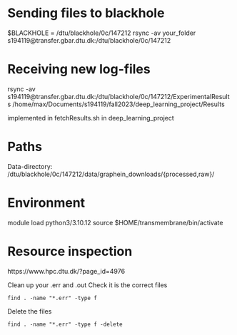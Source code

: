 <h1>Sending files to blackhole</h1>
$BLACKHOLE  = /dtu/blackhole/0c/147212
rsync -av your_folder s194119@transfer.gbar.dtu.dk:/dtu/blackhole/0c/147212

<h1> Receiving new log-files </h1>
rsync -av s194119@transfer.gbar.dtu.dk:/dtu/blackhole/0c/147212/ExperimentalResults /home/max/Documents/s194119/fall2023/deep_learning_project/Results

implemented in fetchResults.sh in deep_learning_project

<h1> Paths </h1>
Data-directory: /dtu/blackhole/0c/147212/data/graphein_downloads/{processed,raw}/


<h1> Environment </h1>
module load python3/3.10.12
source $HOME/transmembrane/bin/activate



<h1> Resource inspection </h1>
https://www.hpc.dtu.dk/?page_id=4976


Clean up your .err and .out 
Check it is the correct files
```
find . -name "*.err" -type f
```
Delete the files
```
find . -name "*.err" -type f -delete
```